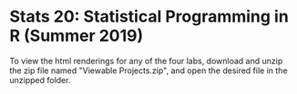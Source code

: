 # Stats 20: Statistical Programming in R (Summer 2019)

To view the html renderings for any of the four labs, download and unzip the zip file named "Viewable Projects.zip", and open the desired file in the unzipped folder.
